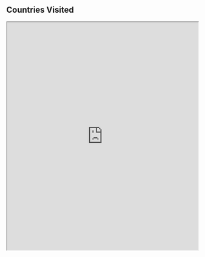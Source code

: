 ## Countries Visited

<iframe src="https://visitedplaces.com/embed/?map=world&projection=geoOrthographic&theme=dark-green&water=1&graticule=1&names=1&duration=2000&placeduration=100&slider=0&autoplay=1&autozoom=none&autostep=1&home=HK&places=My%20Home~HK~1_0_0_-114.2_-22.4*Asia~CN_TW_JP_KR_TH_MO~1.5_83.8_33.3_-83.8_-33.3*Europe~GB_PT_GE_BA~2.4_12.1_53.3_-12.1_-53.3*Africa~MA~1.5_18_1.6_-18_-1.6*North%20America~US~1.6_-100.6_44.4_100.6_-44.4" style="width: 100%; height: 600px;"></iframe>
